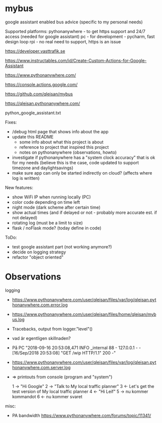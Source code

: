 # mybus
google assistant enabled bus advice (specific to my personal needs)

Supported platforms:
pythonanywhere - to get https support and 24/7 access (needed for google assistant)
pc             - for development - pycharm, fast design loop
rpi            - no real need to support, https is an issue


https://developer.vasttrafik.se

https://www.instructables.com/id/Create-Custom-Actions-for-Google-Assistant

https://www.pythonanywhere.com/

https://console.actions.google.com/

https://github.com/qleisan/mybus

https://qleisan.pythonanywhere.com/

python_google_assistant.txt



Fixes:
- /debug html page that shows info about the app
- update this README
    - some info about what this project is about
    - reference to project that inspired this project
    - notes on pythonanywhere (observations, howto)
- investigate if pythonanywhere has a "system clock accuracy" that is ok for my needs
    (believe this is the case, code updated to support timezone and daylightsavings)
- make sure app can only be started indirectly on cloud? (affects where log is written)


New features:
- show WiFi IP when running locally (PC)
- color code depending on time left
- night mode (dark scheme after certain time)
- show actual times (and if delayed or not - probably more accurate est. if not delayed)
- rotating log (must be a limit to size)
- flask / noFlask mode? (today define in code)

ToDo:
- test google assistant part (not working anymore?)
- decide on logging strategy 
- refactor "object oriented"


# Observations
logging

* https://www.pythonanywhere.com/user/qleisan/files/var/log/qleisan.pythonanywhere.com.error.log
* https://www.pythonanywhere.com/user/qleisan/files/home/qleisan/mybus.log
* Tracebacks, output from logger."level"()
* vad är egentligen skillnaden?
* På PC "2018-09-16 20:53:08,471 INFO _internal 88 - 127.0.0.1 - - [16/Sep/2018 20:53:08] "GET /wip HTTP/1.1" 200 -"

* https://www.pythonanywhere.com/user/qleisan/files/var/log/qleisan.pythonanywhere.com.server.log
* => printouts from console (program and "system")


	1 -> "Hi Google"
	2 -> "Talk to My local traffic planner"
	3 <- Let's get the test version of My local traffic planner
	4 <- "Hi Leif"
	5 -> nu kommer kommandot
	6 <- nu kommer svaret


misc:
- PA bandwidth https://www.pythonanywhere.com/forums/topic/11341/

